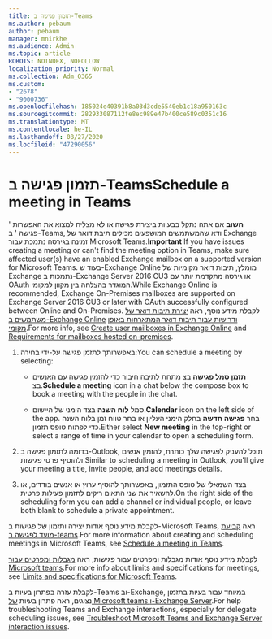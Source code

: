```yaml
---
title: תזמון פגישה ב-Teams
ms.author: pebaum
author: pebaum
manager: mnirkhe
ms.audience: Admin
ms.topic: article
ROBOTS: NOINDEX, NOFOLLOW
localization_priority: Normal
ms.collection: Adm_O365
ms.custom:
- "2678"
- "9000736"
ms.openlocfilehash: 185024e40391b8a03d3cde5540eb1c18a950163c
ms.sourcegitcommit: 282933087112fe8ec989e47b400ce589c0351c16
ms.translationtype: MT
ms.contentlocale: he-IL
ms.lasthandoff: 08/27/2020
ms.locfileid: "47290056"
---
```

# <a name="schedule-a-meeting-in-teams"></a><span data-ttu-id="b8bb7-102">תזמון פגישה ב-Teams</span><span class="sxs-lookup"><span data-stu-id="b8bb7-102">Schedule a meeting in Teams</span></span>

<span data-ttu-id="b8bb7-103">**חשוב** אם אתה נתקל בבעיות ביצירת פגישה או לא מצליח למצוא את האפשרות ' פגישה ' ב-Teams, ודא שהמשתמשים המושפעים מכילים תיבת דואר של Exchange זמינה בגירסה נתמכת עבור Microsoft Teams.</span><span class="sxs-lookup"><span data-stu-id="b8bb7-103">**Important** If you have issues creating a meeting or can't find the meeting option in Teams, make sure affected user(s) have an enabled Exchange mailbox on a supported version for Microsoft Teams.</span></span> <span data-ttu-id="b8bb7-104">בעוד ש-Exchange Online מומלץ, תיבות דואר מקומיות של Exchange נתמכות ב-Exchange Server 2016 CU3 או גירסה מתקדמת יותר עם OAuth המוגדר בהצלחה בין מקוון למקומי.</span><span class="sxs-lookup"><span data-stu-id="b8bb7-104">While Exchange Online is recommended, Exchange On-Premises mailboxes are supported on Exchange Server 2016 CU3 or later with OAuth successfully configured between Online and On-Premises.</span></span> <span data-ttu-id="b8bb7-105">לקבלת מידע נוסף, ראה [יצירת תיבות דואר של משתמשים ב-Exchange Online](https://docs.microsoft.com/exchange/recipients-in-exchange-online/create-user-mailboxes) [ודרישות עבור תיבות דואר המתארחות באופן מקומי](https://docs.microsoft.com/microsoftteams/exchange-teams-interact#requirements-for-mailboxes-hosted-on-premises).</span><span class="sxs-lookup"><span data-stu-id="b8bb7-105">For more info, see [Create user mailboxes in Exchange Online](https://docs.microsoft.com/exchange/recipients-in-exchange-online/create-user-mailboxes) and [Requirements for mailboxes hosted on-premises](https://docs.microsoft.com/microsoftteams/exchange-teams-interact#requirements-for-mailboxes-hosted-on-premises).</span></span> 

1. <span data-ttu-id="b8bb7-106">באפשרותך לתזמן פגישה על-ידי בחירה:</span><span class="sxs-lookup"><span data-stu-id="b8bb7-106">You can schedule a meeting by selecting:</span></span>

    - <span data-ttu-id="b8bb7-107">**תזמן סמל פגישה** בצ מתחת לתיבה חיבור כדי להזמין פגישה עם האנשים בצ.</span><span class="sxs-lookup"><span data-stu-id="b8bb7-107">**Schedule a meeting** icon in a chat below the compose box to book a meeting with the people in the chat.</span></span>

    - <span data-ttu-id="b8bb7-108">סמל **לוח השנה** בצד הימני של היישום.</span><span class="sxs-lookup"><span data-stu-id="b8bb7-108">**Calendar** icon on the left side of the app.</span></span> <span data-ttu-id="b8bb7-109">בחר **פגישה חדשה** בחלק הימני העליון או בחר טווח זמן בלוח השנה כדי לפתוח טופס תזמון.</span><span class="sxs-lookup"><span data-stu-id="b8bb7-109">Either select **New meeting** in the top-right or select a range of time in your calendar to open a scheduling form.</span></span>

2. <span data-ttu-id="b8bb7-110">בדומה לתזמון פגישה ב-Outlook, תוכל להעניק לפגישה שלך כותרת, להזמין אנשים ולהוסיף פרטי פגישות.</span><span class="sxs-lookup"><span data-stu-id="b8bb7-110">Similar to scheduling a meeting in Outlook, you'll give your meeting a title, invite people, and add meetings details.</span></span>

3. <span data-ttu-id="b8bb7-111">בצד השמאלי של טופס התזמון, באפשרותך להוסיף ערוץ או אנשים בודדים, או להשאיר את שני התאים ריקים לתזמון פעילות פרטית.</span><span class="sxs-lookup"><span data-stu-id="b8bb7-111">On the right side of the scheduling form you can add a channel or individual people, or leave both blank to schedule a private appointment.</span></span>

<span data-ttu-id="b8bb7-112">לקבלת מידע נוסף אודות יצירה ותזמון של פגישות ב-Microsoft Teams, ראה [קביעת מועד לפגישה ב-teams](https://support.office.com/article/Schedule-a-meeting-in-Teams-943507a9-8583-4c58-b5d2-8ec8265e04e5).</span><span class="sxs-lookup"><span data-stu-id="b8bb7-112">For more information about creating and scheduling meetings in Microsoft Teams, see [Schedule a meeting in Teams](https://support.office.com/article/Schedule-a-meeting-in-Teams-943507a9-8583-4c58-b5d2-8ec8265e04e5).</span></span>

<span data-ttu-id="b8bb7-113">לקבלת מידע נוסף אודות מגבלות ומפרטים עבור פגישות, ראה [מגבלות ומפרטים עבור Microsoft teams](https://docs.microsoft.com/microsoftteams/limits-specifications-teams#meetings-and-calls).</span><span class="sxs-lookup"><span data-stu-id="b8bb7-113">For more info about limits and specifications for meetings, see [Limits and specifications for Microsoft Teams](https://docs.microsoft.com/microsoftteams/limits-specifications-teams#meetings-and-calls).</span></span>

<span data-ttu-id="b8bb7-114">לקבלת עזרה בפתרון בעיות ב-Teams וב-Exchange, במיוחד עבור בעיות בתזמון נציגים, ראה פתרון בעיות [של Microsoft teams ו-Exchange Server](https://docs.microsoft.com/microsoftteams/troubleshoot/known-issues/teams-exchange-interaction-issue).</span><span class="sxs-lookup"><span data-stu-id="b8bb7-114">For help troubleshooting Teams and Exchange interactions, especially for delegate scheduling issues, see [Troubleshoot Microsoft Teams and Exchange Server interaction issues](https://docs.microsoft.com/microsoftteams/troubleshoot/known-issues/teams-exchange-interaction-issue).</span></span>